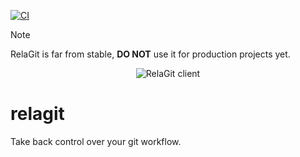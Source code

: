 [![CI](https://github.com/relagit/relagit/actions/workflows/ci.yml/badge.svg)](https://github.com/relagit/relagit/actions/workflows/ci.yml)

> [!NOTE]
> RelaGit is far from stable, **DO NOT** use it for production projects yet.

<div align="center">
	<picture>
	  <source media="(prefers-color-scheme: dark)" srcset="https://rela.dev/assets/projects/client-dark.png#">
	  <source media="(prefers-color-scheme: light)" srcset="https://rela.dev/assets/projects/client-light.png#">
	  <img alt="RelaGit client" src="https://rela.dev/assets/projects/client-dark.png#">
	</picture>
</div>

# relagit

Take back control over your git workflow.
